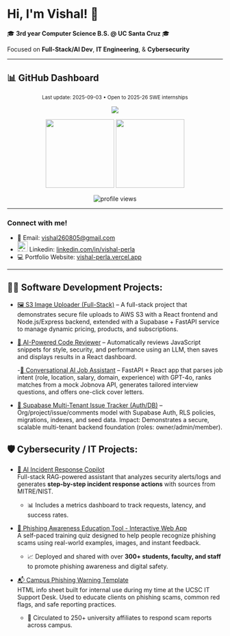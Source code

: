 # Hi, I'm Vishal! 👋  
🎓 **3rd year Computer Science B.S. @ UC Santa Cruz** 🎓

Focused on **Full-Stack/AI Dev**, **IT Engineering**, & **Cybersecurity**
  
---

## 📊 GitHub Dashboard  
<p align="center">
  <sub>Last update: 2025-09-03 • Open to 2025-26 SWE internships</sub>
<!-- Typing Animation -->
<p align="center">
  <img src="https://readme-typing-svg.herokuapp.com?font=Fira+Code&size=24&pause=1000&color=36BCF7&width=600&lines=Full-Stack+AI+Developer;Cybersecurity+Engineer;AI+%2B+Cloud+Projects;Always+Learning+%26+Building" />
</p>

<!-- Core Stats -->
<p align="center">
  <img src="https://github-readme-stats.vercel.app/api?username=Vishal-Perla&show_icons=true&theme=dark" height="160em" />
  <img src="https://github-readme-streak-stats.herokuapp.com/?user=Vishal-Perla&theme=dark" height="160em" />
</p>

<!-- Profile Views Counter -->
<p align="center">
  <img src="https://komarev.com/ghpvc/?username=Vishal-Perla&color=blue&style=flat-square" alt="profile views" />
</p>

---

###  Connect with me!
- 📧 Email: vishal260805@gmail.com  
- <img width="24" height="24" alt="LinkedIn" src="https://github.com/user-attachments/assets/0aea905a-37ea-41ac-ad3f-0698ea2024f5" /> Linkedin: [linkedin.com/in/vishal-perla](https://www.linkedin.com/in/vishal-perla)
-  💻 Portfolio Website: [vishal-perla.vercel.app](https://vishal-perla.vercel.app)

---

## 👨‍💻 Software Development Projects:  
- [🖼️ S3 Image Uploader (Full-Stack)](https://github.com/Vishal-Perla/s3-image-uploader) – A full-stack project that demonstrates secure file uploads to AWS S3 with a React frontend and Node.js/Express backend, extended with a Supabase + FastAPI service to manage dynamic pricing, products, and subscriptions.

- [🤖 AI-Powered Code Reviewer](https://github.com/Vishal-Perla/ai-code-reviewer) – Automatically reviews JavaScript snippets for style, security, and performance using an LLM, then saves and displays results in a React dashboard.  

  -[🤝 Conversational AI Job Assistant](https://github.com/Vishal-Perla/ai-job-assistant) – FastAPI + React app that parses job intent (role, location, salary, domain, experience) with GPT-4o, ranks matches from a mock Jobnova API, generates tailored interview     questions, and offers one-click cover letters.

- [🧱 Supabase Multi-Tenant Issue Tracker (Auth/DB)](https://github.com/Vishal-Perla/supabase-issue-tracker) – Org/project/issue/comments model with Supabase Auth, RLS policies, migrations, indexes, and seed data.
Impact: Demonstrates a secure, scalable multi-tenant backend foundation (roles: owner/admin/member).


## 🛡️ Cybersecurity / IT Projects:

- [🔐 AI Incident Response Copilot](https://github.com/Vishal-Perla/RAG-incident-copilot)  
  Full-stack RAG-powered assistant that analyzes security alerts/logs and generates **step-by-step incident response actions** with sources from MITRE/NIST.  
  - 📊 Includes a metrics dashboard to track requests, latency, and success rates.

- [🧠 Phishing Awareness Education Tool - Interactive Web App](https://github.com/Vishal-Perla/phishing-awareness-quiz)  
  A self-paced training quiz designed to help people recognize phishing scams using real-world examples, images, and instant feedback.  
  - 📈 Deployed and shared with over **300+ students, faculty, and staff** to promote phishing awareness and digital safety.

- [📬 Campus Phishing Warning Template](https://github.com/Vishal-Perla/phishing-awareness-guide-html)  
  HTML info sheet built for internal use during my time at the UCSC IT Support Desk. Used to educate clients on phishing scams, common red flags, and safe reporting practices.  
  - 📢 Circulated to 250+ university affiliates to respond scam reports across campus.

